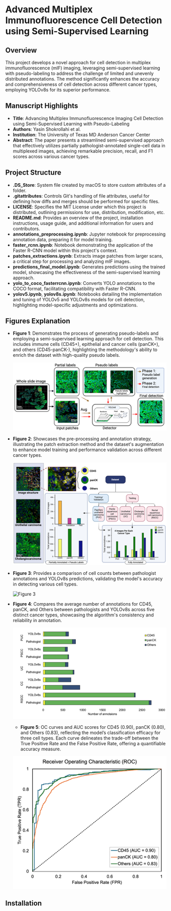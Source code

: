 
# Advanced Multiplex Immunofluorescence Cell Detection using Semi-Supervised Learning

## Overview
This project develops a novel approach for cell detection in multiplex immunofluorescence (mIF) imaging, leveraging semi-supervised learning with pseudo-labeling to address the challenge of limited and unevenly distributed annotations. The method significantly enhances the accuracy and comprehensiveness of cell detection across different cancer types, employing YOLOv8s for its superior performance.

## Manuscript Highlights
- **Title**: Advancing Multiplex Immunofluorescence Imaging Cell Detection using Semi-Supervised Learning with Pseudo-Labeling
- **Authors**: Yasin Shokrollahi et al.
- **Institution**: The University of Texas MD Anderson Cancer Center
- **Abstract**: The paper presents a streamlined semi-supervised approach that effectively utilizes partially pathologist-annotated single-cell data in multiplexed images, achieving remarkable precision, recall, and F1 scores across various cancer types.

## Project Structure
- **.DS_Store**: System file created by macOS to store custom attributes of a folder.
- **.gitattributes**: Controls Git's handling of file attributes, useful for defining how diffs and merges should be performed for specific files.
- **LICENSE**: Specifies the MIT License under which this project is distributed, outlining permissions for use, distribution, modification, etc.
- **README.md**: Provides an overview of the project, installation instructions, usage guide, and additional information for users and contributors.
- **annotations_preprocessing.ipynb**: Jupyter notebook for preprocessing annotation data, preparing it for model training.
- **faster_rcnn.ipynb**: Notebook demonstrating the application of the Faster R-CNN model within this project's context.
- **patches_extractions.ipynb**: Extracts image patches from larger scans, a critical step for processing and analyzing mIF images.
- **predictions_final_model.ipynb**: Generates predictions using the trained model, showcasing the effectiveness of the semi-supervised learning approach.
- **yolo_to_coco_fasterrcnn.ipynb**: Converts YOLO annotations to the COCO format, facilitating compatibility with Faster R-CNN.
- **yolov5.ipynb**, **yolov8s.ipynb**: Notebooks detailing the implementation and tuning of YOLOv5 and YOLOv8s models for cell detection, highlighting model-specific adjustments and optimizations.

## Figures Explanation
- **Figure 1**: Demonstrates the process of generating pseudo-labels and employing a semi-supervised learning approach for cell detection. This includes immune cells (CD45+), epithelial and cancer cells (panCK+), and others (CD45-panCK-), highlighting the methodology's ability to enrich the dataset with high-quality pseudo labels.
  
  ![Figure 1](manuscript/images/1.png)

- **Figure 2**: Showcases the pre-processing and annotation strategy, illustrating the patch extraction method and the dataset's augmentation to enhance model training and performance validation across different cancer types.

  ![Figure 2](manuscript/images/2.png)

- **Figure 3**: Provides a comparison of cell counts between pathologist annotations and YOLOv8s predictions, validating the model's accuracy in detecting various cell types.

  ![Figure 3](manuscript/images/3.png)

- **Figure 4**: Compares the average number of annotations for CD45, panCK, and Others between pathologists and YOLOv8s across five distinct cancer types, showcasing the algorithm's consistency and reliability in annotation.

  ![Figure 4](manuscript/images/4.png)

  - **Figure 5**: OC curves and AUC scores for CD45 (0.90), panCK (0.80), and Others (0.83), reflecting the model’s classification efficacy for three cell types. Each curve delineates the trade-off between the True Positive Rate and the False Positive Rate, offering a quantifiable accuracy measure.

  ![Figure 5](manuscript/images/5.png)

## Installation
```bash





